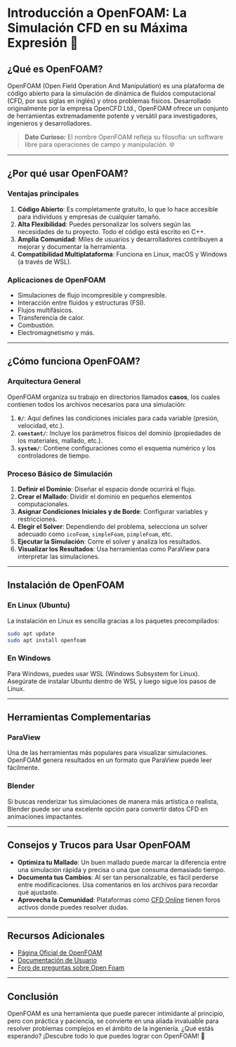
# Introducción a OpenFOAM: La Simulación CFD en su Máxima Expresión 🚀

## ¿Qué es OpenFOAM?

OpenFOAM (Open Field Operation And Manipulation) es una plataforma de código abierto para la simulación de dinámica de fluidos computacional (CFD, por sus siglas en inglés) y otros problemas físicos. Desarrollado originalmente por la empresa OpenCFD Ltd., OpenFOAM ofrece un conjunto de herramientas extremadamente potente y versátil para investigadores, ingenieros y desarrolladores.

> **Dato Curioso:** El nombre OpenFOAM refleja su filosofía: un software libre para operaciones de campo y manipulación. 🌐

---

## ¿Por qué usar OpenFOAM?

### Ventajas principales

1. **Código Abierto**: Es completamente gratuito, lo que lo hace accesible para individuos y empresas de cualquier tamaño.
2. **Alta Flexibilidad**: Puedes personalizar los solvers según las necesidades de tu proyecto. Todo el código está escrito en C++.
3. **Amplia Comunidad**: Miles de usuarios y desarrolladores contribuyen a mejorar y documentar la herramienta.
4. **Compatibilidad Multiplataforma**: Funciona en Linux, macOS y Windows (a través de WSL).

### Aplicaciones de OpenFOAM

- Simulaciones de flujo incompresible y compresible.
- Interacción entre fluidos y estructuras (FSI).
- Flujos multifásicos.
- Transferencia de calor.
- Combustión.
- Electromagnetismo y más.

---

## ¿Cómo funciona OpenFOAM?

### Arquitectura General

OpenFOAM organiza su trabajo en directorios llamados **casos**, los cuales contienen todos los archivos necesarios para una simulación:

1. **`0/`**: Aquí defines las condiciones iniciales para cada variable (presión, velocidad, etc.).
2. **`constant/`**: Incluye los parámetros físicos del dominio (propiedades de los materiales, mallado, etc.).
3. **`system/`**: Contiene configuraciones como el esquema numérico y los controladores de tiempo.

### Proceso Básico de Simulación

1. **Definir el Dominio**: Diseñar el espacio donde ocurrirá el flujo.
2. **Crear el Mallado**: Dividir el dominio en pequeños elementos computacionales.
3. **Asignar Condiciones Iniciales y de Borde**: Configurar variables y restricciones.
4. **Elegir el Solver**: Dependiendo del problema, selecciona un solver adecuado como `icoFoam`, `simpleFoam`, `pimpleFoam`, etc.
5. **Ejecutar la Simulación**: Corre el solver y analiza los resultados.
6. **Visualizar los Resultados**: Usa herramientas como ParaView para interpretar las simulaciones.

---

## Instalación de OpenFOAM

### En Linux (Ubuntu)

La instalación en Linux es sencilla gracias a los paquetes precompilados:

```bash
sudo apt update
sudo apt install openfoam
```

### En Windows

Para Windows, puedes usar WSL (Windows Subsystem for Linux). Asegúrate de instalar Ubuntu dentro de WSL y luego sigue los pasos de Linux.

---

## Herramientas Complementarias

### ParaView

Una de las herramientas más populares para visualizar simulaciones. OpenFOAM genera resultados en un formato que ParaView puede leer fácilmente.

### Blender

Si buscas renderizar tus simulaciones de manera más artística o realista, Blender puede ser una excelente opción para convertir datos CFD en animaciones impactantes.

---

## Consejos y Trucos para Usar OpenFOAM

- **Optimiza tu Mallado**: Un buen mallado puede marcar la diferencia entre una simulación rápida y precisa o una que consuma demasiado tiempo.
- **Documenta tus Cambios**: Al ser tan personalizable, es fácil perderse entre modificaciones. Usa comentarios en los archivos para recordar qué ajustaste.
- **Aprovecha la Comunidad**: Plataformas como [CFD Online](https://www.cfd-online.com/) tienen foros activos donde puedes resolver dudas.

---

## Recursos Adicionales

- [Página Oficial de OpenFOAM](https://www.openfoam.com/)
- [Documentación de Usuario](https://www.openfoam.com/documentation/)
- [Foro de preguntas sobre Open Foam](https://www.cfd-online.com/Forums/openfoam-solving/)

---

## Conclusión

OpenFOAM es una herramienta que puede parecer intimidante al principio, pero con práctica y paciencia, se convierte en una aliada invaluable para resolver problemas complejos en el ámbito de la ingeniería. ¿Qué estás esperando? ¡Descubre todo lo que puedes lograr con OpenFOAM! 🌟

